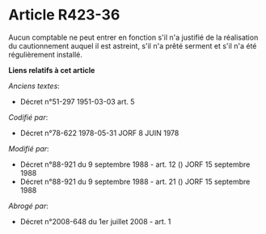 # Article R423-36

Aucun comptable ne peut entrer en fonction s'il n'a justifié de la réalisation du cautionnement auquel il est astreint, s'il
n'a prêté serment et s'il n'a été régulièrement installé.

**Liens relatifs à cet article**

_Anciens textes_:

  - Décret n°51-297 1951-03-03 art. 5

_Codifié par_:

  - Décret n°78-622 1978-05-31 JORF 8 JUIN 1978

_Modifié par_:

  - Décret n°88-921 du 9 septembre 1988 - art. 12 () JORF 15 septembre 1988
  - Décret n°88-921 du 9 septembre 1988 - art. 21 () JORF 15 septembre 1988

_Abrogé par_:

  - Décret n°2008-648 du 1er juillet 2008 - art. 1
